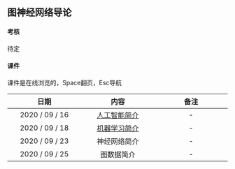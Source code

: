 <style>
    table th:first-of-type {
        width: 10em;
    }
    table th:nth-of-type(2) {
        width: 10em;
    }
    table th:nth-of-type(3) {
        width: 10em;
    }
}
</style>

## 图神经网络导论

#### 考核

待定

#### 课件

课件是在线浏览的，Space翻页，Esc导航

|      日期      |                内容                | 备注 |
| :------------: | :--------------------------------: | :--: |
| 2020 / 09 / 16 | [人工智能简介](200916/200916.html) |  -   |
| 2020 / 09 / 18 | [机器学习简介](200918/200918.html) |  -   |
| 2020 / 09 / 23 |            神经网络简介            |  -   |
| 2020 / 09 / 25 |             图数据简介             |  -   |

